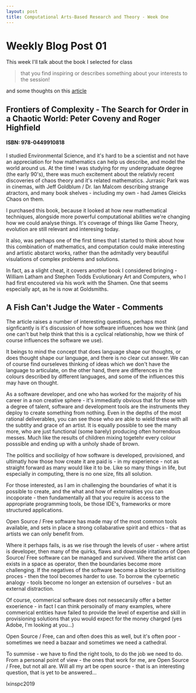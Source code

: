 ```yaml
---
layout: post
title: Computational Arts-Based Research and Theory - Week One
---
```


# Weekly Blog Post 01

This week I'll talk about the book I selected for class

> that you find inspiring or describes something about your interests to the session!

and some thoughts on this [article][1]

## Frontiers of Complexity - The Search for Order in a Chaotic World: Peter Coveny and Roger Highfield

#### ISBN: 978-0449910818

I studied Environmental Science, and it's hard to be a scientist and not have an appreciation for how mathematics can help us describe, and model the world around us. At the time I was studying for my undergraduate degree (the early 90's), there was much excitement about the relativly recent discoveries of chaos theory and it's related mathematics. Jurrasic Park was in cinemas, with Jeff Goldblum / Dr. Ian Malcom describing strange atractors, and many book shelves - including my own - had James Gleicks Chaos on them.

I purchased this book, because it looked at how new mathematical techniques, alongside more powerful computational abilities we're changing how we could analyse things. It's coverage of things like Game Theory, evolution are still relevant and interesing today.

It also, was perhaps one of the first times that I started to think about how this combination of mathematics, and computation could make interesting and artistic abstarct works, rather than the admitadly very beautiful visulations of complex problems and solutions.

In fact, as a slight cheat, it covers another book I considered bringing - William Latham and Stephen Todds Evolutionary Art and Computers, who I had first encoutered via his work with the Shamen. One that seems especially apt, as he is now at Goldsmiths.

## A Fish Can't Judge the Water - Comments

The article raises a number of interesting questions, perhaps most signficantly is it's discussion of how software influences how we think (and one can't but help think that this is a cyclical relationship, how we think of course influences the software we use).

It beings to mind the concept that does language shape our thoughts, or does thought shape our language, and there is no clear cut answer. We can of course find ourseleves thinking of ideas which we don't have the language to articulate, on the other hand, there are differences in the colours described by different languages, and  some of the influences this may have on thought.

As a software developer, and one who has worked for the majority of his career in a non creative sphere - it's immediatly obvious that for those with a degree of talent, software and development tools are the instruments they deploy to create something from nothing. Even in the depths of the most rational deliverables, you can see those who are able to wield these with all the subtlty and grace of an artist. It is equally possible to see the many more, who are just functional (some barely) producing often horrendous messes. Much like the results of children mixing togetehr every colour posssible and ending up with a unholy shade of brown.

The politics and sociliolgy of how software is developed, provisioned, and ultimatly how those how create it are paid is - in my experience - not as straight forward as many would like it to be. Like so many things in life, but especially in computing, there is no one size, fits all solution.

For those interested, as I am in challenging the boundaries of what it is possible to create, and the what and how of externalities you can incoporate - then fundamentally all that you require is access to the appropriate programming tools, be those IDE's, frameworks or more structured applications.

Open Source / Free software has made may of the most common tools available, and sets in place a strong collabarative spirit and ethics - that as artists we can only benefit from.

Where it perhaps fails, is as we rise through the levels of user - where artist is developer, then many of the quirks, flaws and downside iritations of Open Source/  Free software can be managed and survived. Where the artist can exists in a space as operator, then the boundaries become more challenging. If the negatives of the software become a blocker to artisiting proces - then the tool becomes harder to use. To borrow the cybernetic analogy - tools become no longer an extension of ourselves - but an external distraction.

Of course, commerical software does not nessecarsily offer a better exoerience - in fact I can think persoinally of many examples, where commerical entities have failed to provide the level of expertise and skill in provisioning solutions that you would expect for the money charged (yes Adobe, I'm looking at you…)

Open Source / Free, can and often does this as well, but it's often poor - sometimes we need a bazaar and sometimes we need a cathedral.

To summise - we have to find the right tools, to do the job we need to do. From a personal point of view - the ones that work for me, are Open Source / Free, but not all are. Will all my art be open source - that is an interesting question, that is yet to be answered…

lxinspc2019






[1]:(https://learn.gold.ac.uk/mod/url/view.php?id=726339)



